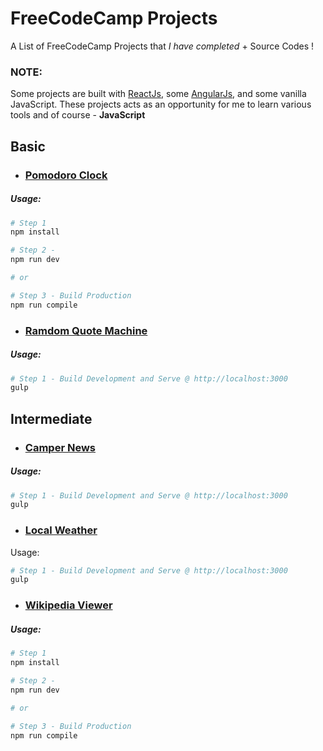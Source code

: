 FreeCodeCamp Projects
=======================
A List of FreeCodeCamp Projects that *I have completed* + Source Codes !

### NOTE:
Some projects are built with [ReactJs](https://github.com/facebook/react), some [AngularJs](https://github.com/angular/angular.js), and some vanilla JavaScript. These projects acts as an opportunity for me to learn various tools and of course - **JavaScript**


Basic
-----------------
- ### [Pomodoro Clock](https://github.com/cusxio/fcc-projects/tree/master/basic%20-%20pomodoro%20clock)

##### Usage: 
```bash
# Step 1
npm install

# Step 2 - 
npm run dev

# or 

# Step 3 - Build Production
npm run compile
```

- ### [Ramdom Quote Machine](https://github.com/cusxio/fcc-projects/tree/master/basic%20-%20random%20quote%20machine)

##### Usage: 
```bash
# Step 1 - Build Development and Serve @ http://localhost:3000
gulp
```

Intermediate
-----------------
- ### [Camper News](https://github.com/cusxio/fcc-projects/tree/master/intermediate%20-%20camper%20news)

##### Usage: 
```bash
# Step 1 - Build Development and Serve @ http://localhost:3000
gulp
```
- ### [Local Weather](https://github.com/cusxio/fcc-projects/tree/master/intermediate%20-%20local%20weather)

Usage: 
```bash
# Step 1 - Build Development and Serve @ http://localhost:3000
gulp
```

- ### [Wikipedia Viewer](https://github.com/cusxio/fcc-projects/tree/master/intermediate%20-%20wikipedia%20viewer)

##### Usage: 
```bash
# Step 1
npm install

# Step 2 - 
npm run dev

# or 

# Step 3 - Build Production
npm run compile
```